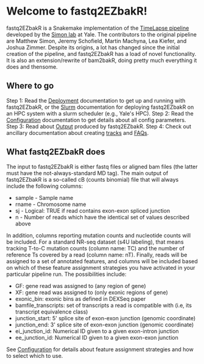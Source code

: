 # Welcome to fastq2EZbakR!

fastq2EZbakR is a Snakemake implementation of the [TimeLapse pipeline](https://bitbucket.org/mattsimon9/timelapse_pipeline/src/master/) developed by the [Simon lab](https://simonlab.yale.edu/) at Yale. The contributors to the original pipeline are Matthew Simon, Jeremy Schofield, Martin Machyna, Lea Kiefer, and Joshua Zimmer. Despite its origins, a lot has changed since the initial creation of the pipeline, and fastq2EZbakR has a load of novel functionality. It is also an extension/rewrite of bam2bakR, doing pretty much everything it does and thensome.

## Where to go

Step 1: Read the [Deployment](deploy.md) documentation to get up and running with fastq2EZbakR, or the [Slurm](slurm.md) documentation for deploying fastq2EZbakR on an HPC system with a slurm scheduler (e.g., Yale's HPC).
Step 2: Read the [Configuration](configuration.md) documentation to get details about all config parameters.
Step 3: Read about [Output](output.md) produced by fastq2EZbakR.
Step 4: Check out ancillary documentation about creating [tracks](tracks.md) and [FAQs](faq.md).

## What fastq2EZbakR does

The input to fastq2EZbakR is either fastq files or aligned bam files (the latter must have the not-always-standard MD tag). The main output of fastq2EZbakR is a so-called cB (counts binomial) file that will always include the following columns:

* sample - Sample name
* rname - Chromosome name
* sj - Logical: TRUE if read contains exon-exon spliced junction
* n - Number of reads which have the identical set of values described above

In addition, columns reporting mutation counts and nucleotide counts will be included. For a standard NR-seq dataset (s4U labeling), that means tracking T-to-C mutation counts (column name: TC) and the number of reference Ts covered by a read (column name: nT). Finally, reads will be assigned to a set of annotated features, and columns will be included based on which of these feature assignment strategies you have activated in your particular pipeline run. The possibilities include:

* GF: gene read was assigned to (any region of gene)
* XF: gene read was assigned to (only exonic regions of gene)
* exonic_bin: exonic bins as defined in DEXSeq paper
* bamfile_transcripts: set of transcripts a read is compatible with (i.e, its transcript equivalence class)
* junction_start: 5' splice site of exon-exon junction (genomic coordinate)
* junction_end: 3' splice site of exon-exon junction (genomic coordinate)
* ei_junction_id: Numerical ID given to a given exon-intron junction
* ee_junction_id: Numerical ID given to a given exon-exon junction

See [Configuration](configuration.md) for details about feature assignment strategies and how to select which to use.